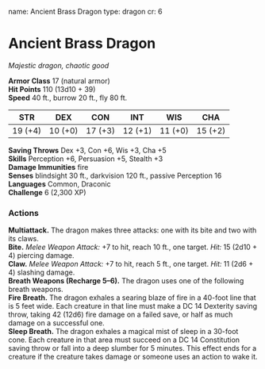 name: Ancient Brass Dragon
type: dragon
cr: 6

# Ancient Brass Dragon 
_Majestic dragon, chaotic good_

**Armor Class** 17 (natural armor)    
**Hit Points** 110 (13d10 + 39)    
**Speed** 40 ft., burrow 20 ft., fly 80 ft. 

| STR     | DEX     | CON     | INT     | WIS     | CHA     |
|---------|---------|---------|---------|---------|---------|
| 19 (+4) | 10 (+0) | 17 (+3) | 12 (+1) | 11 (+0) | 15 (+2) |

**Saving Throws** Dex +3, Con +6, Wis +3, Cha +5    
**Skills** Perception +6, Persuasion +5, Stealth +3    
**Damage Immunities** fire    
**Senses** blindsight 30 ft., darkvision 120 ft., passive Perception 16    
**Languages** Common, Draconic    
**Challenge** 6 (2,300 XP) 

### Actions 
**Multiattack.** The dragon makes three attacks: one with its bite and two with its claws.    
**Bite.** _Melee Weapon Attack:_ +7 to hit, reach 10 ft., one target. _Hit:_ 15 (2d10 + 4) piercing damage.    
**Claw.** _Melee Weapon Attack:_ +7 to hit, reach 5 ft., one target. _Hit:_ 11 (2d6 + 4) slashing damage.    
**Breath Weapons (Recharge 5–6).** The dragon uses one of the following breath weapons.    
**Fire Breath.** The dragon exhales a searing blaze of fire in a 40-foot line that is 5 feet wide. Each creature in that line must make a DC 14 Dexterity saving throw, taking 42 (12d6) fire damage on a failed save, or half as much damage on a successful one.    
**Sleep Breath.** The dragon exhales a magical mist of sleep in a 30-foot cone. Each creature in that area must succeed on a DC 14 Constitution saving throw or fall into a deep slumber for 5 minutes. This effect ends for a creature if the creature takes damage or someone uses an action to wake it.